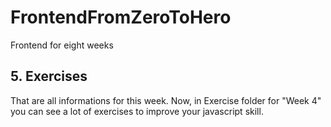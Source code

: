 # FrontendFromZeroToHero
Frontend for eight weeks

## 5. Exercises

  That are all informations for this week. Now, in Exercise folder for "Week 4" you can see a lot of exercises to improve your javascript skill. 
